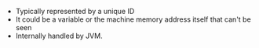 - Typically represented by a unique ID
- It could be a variable or the machine memory address itself that can't be seen
- Internally handled by JVM. 